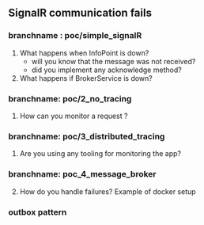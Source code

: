 ## SignalR communication fails

### branchname : poc/simple_signalR
1. What happens when InfoPoint is down?
    - will you know that the message was not received? 
    - did you implement any acknowledge method? 
2. What happens if BrokerService is down?

### branchname: poc/2_no_tracing
1. How can you monitor a request ? 

### branchname: poc/3_distributed_tracing
1. Are you using any tooling for monitoring the app?


### branchname: poc_4_message_broker
2. How do you handle failures? Example of docker setup

### outbox pattern
